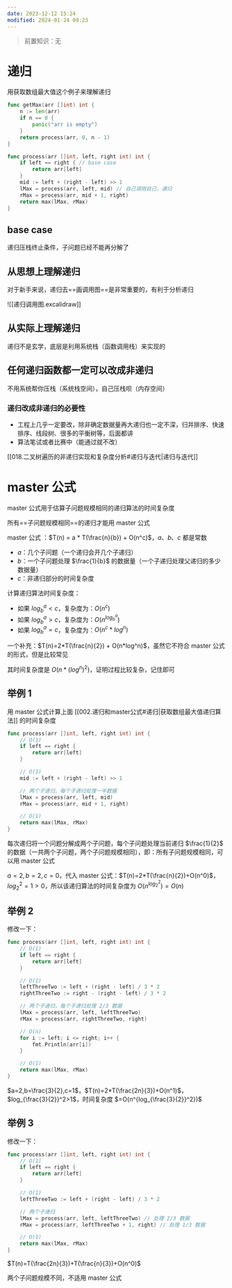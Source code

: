 ```yaml
---
date: 2023-12-12 15:24
modified: 2024-01-24 09:23
---
```


>前置知识：无

# 递归

用获取数组最大值这个例子来理解递归

```go
func getMax(arr []int) int {
	n := len(arr)
	if n == 0 {
		panic("arr is empty")
	}
	return process(arr, 0, n - 1)
}

func process(arr []int, left, right int) int {
	if left == right { // base case
		return arr[left]
	}
	mid := left + (right - left) >> 1
	lMax = process(arr, left, mid) // 自己调用自己，递归
	rMax = process(arr, mid + 1, right)
	return max(lMax, rMax)
}
```
## base case

递归压栈终止条件，子问题已经不能再分解了

## 从思想上理解递归

对于新手来说，递归去==画调用图==是非常重要的，有利于分析递归

![[递归调用图.excalidraw]]

## 从实际上理解递归

递归不是玄学，底层是利用系统栈（函数调用栈）来实现的

## 任何递归函数都一定可以改成非递归

不用系统帮你压栈（系统栈空间），自己压栈呗（内存空间）

### 递归改成非递归的必要性

- 工程上几乎一定要改，除非确定数据量再大递归也一定不深，归并排序、快速排序、线段树、很多的平衡树等，后面都讲
- 算法笔试或者比赛中（能通过就不改）

[[018.二叉树遍历的非递归实现和复杂度分析#递归与迭代|递归与迭代]]

# master 公式

master 公式用于估算子问题规模相同的递归算法的时间复杂度

所有==子问题规模相同==的递归才能用 master 公式

master 公式 ：$T(n) = a * T(\frac{n}{b}) + O(n^c)$，$a$、$b$、$c$ 都是常数

-  $a$：几个子问题（一个递归会开几个子递归）
-  $b$：一个子问题处理 $\frac{1}{b}$ 的数据量（一个子递归处理父递归的多少数据量）
-  $c$：非递归部分的时间复杂度

计算递归算法时间复杂度：

- 如果 $log_b^a<c$，复杂度为：$O(n^c)$
- 如果 $log_b^a>c$，复杂度为：$O(n^{log_b^a})$
- 如果 $log_b^a=c$，复杂度为：$O(n^c*log^n)$

一个补充：$T(n)=2*T(\frac{n}{2}) + O(n*log^n)$，虽然它不符合 master 公式的形式，但是比较常见

其时间复杂度是 $O(n*(log^n)^2)$，证明过程比较复杂，记住即可

## 举例 1

用 master 公式计算上面 [[002.递归和master公式#递归|获取数组最大值递归算法]] 的时间复杂度

```go
func process(arr []int, left, right int) int {
	// O(1)
	if left == right {
		return arr[left]
	}

	// O(1)
	mid := left + (right - left) >> 1

	// 两个子递归，每个子递归处理一半数据
	lMax = process(arr, left, mid)
	rMax = process(arr, mid + 1, right)

	// O(1)
	return max(lMax, rMax)
}
```

每次递归将一个问题分解成两个子问题，每个子问题处理当前递归 $\frac{1}{2}$ 的数据（一共两个子问题，两个子问题规模相同），即：所有子问题规模相同，可以用 master 公式

$a=2,b=2,c=0$，代入 master 公式：$T(n)=2*T(\frac{n}{2})+O(n^0)$，$log_2^2=1>0$，所以该递归算法的时间复杂度为 $O(n^{log_2^2})=O(n)$

## 举例 2

修改一下：

```go
func process(arr []int, left, right int) int {
	// O(1)
	if left == right {
		return arr[left]
	}

	// O(1)
	leftThreeTwo := left + (right - left) / 3 * 2
	rightThreeTwo := right - (right - left) / 3 * 2

	// 两个子递归，每个子递归处理 2/3 数据
	lMax = process(arr, left, leftThreeTwo)
	rMax = process(arr, rightThreeTwo, right)

	// O(n)
	for i := left; i <= right; i++ {
		fmt.Println(arr[i])
	}

	// O(1)
	return max(lMax, rMax)
}
```

$a=2,b=\frac{3}{2},c=1$，$T(n)=2*T(\frac{2n}{3})+O(n^1)$，$log_{\frac{3}{2}}^2>1$，时间复杂度 $=O(n^{log_{\frac{3}{2}}^2})$

## 举例 3

修改一下：

```go
func process(arr []int, left, right int) int {
	// O(1)
	if left == right {
		return arr[left]
	}

	// O(1)
	leftThreeTwo := left + (right - left) / 3 * 2

	// 两个子递归
	lMax = process(arr, left, leftThreeTwo) // 处理 2/3 数据
	rMax = process(arr, leftThreeTwo + 1, right) // 处理 1/3 数据

	// O(1)
	return max(lMax, rMax)
}
```

$T(n)=T(\frac{2n}{3})+T(\frac{n}{3})+O(n^0)$

两个子问题规模不同，不适用 master 公式
